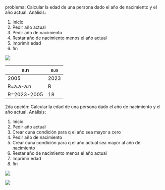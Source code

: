 problema: Calcular la edad de una persona dado el año de nacimiento y el año actual.
Análisis:
1.	Inicio
2.	Pedir año actual
3.	Pedir año de nacimiento
4.	Restar año de nacimiento menos el año actual
5.	Imprimir edad
6.	fin

![](file:///C:/Users/VALERIA/OneDrive%20-%20Universidad%20de%20Colima/Escritorio/a.png)

| a.n      | a.a        |
|----------------|----------------|
| 2005 | 2023 |
| R=a.a-a.n      | R              |
| R=2023-2005 | 18|

2da opción: Calcular la edad de una persona dado el año de nacimiento y el año actual.
Análisis:
1.	Inicio
2.	Pedir año actual
3.	Crear cuna condición para q el año sea mayor a cero
4.	Pedir año de nacimiento
5.	Crear cuna condición para q el año actual sea mayor al año de nacimiento
6.	Restar año de nacimiento menos el año actual
7.	Imprimir edad
8.	fin

![](w.png)

![](t.png)
